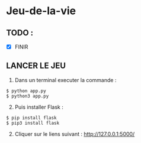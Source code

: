 # Jeu-de-la-vie

## TODO :

- [X] FINIR

## LANCER LE JEU 

1) Dans un terminal executer la commande : 
```
$ python app.py 
$ python3 app.py
```
2) Puis installer Flask : 
```
$ pip install flask 
$ pip3 install flask
```
2) Cliquer sur le liens suivant : http://127.0.0.1:5000/ 
